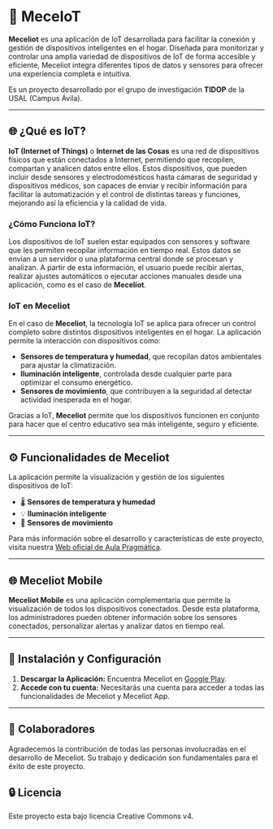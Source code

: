 # 🚀 MeceIoT

**Meceliot** es una aplicación de IoT desarrollada para facilitar la conexión y gestión de
dispositivos inteligentes en el hogar. Diseñada para monitorizar y controlar una amplia variedad de
dispositivos de IoT de forma accesible y eficiente, Meceliot integra diferentes tipos de datos y
sensores para ofrecer una experiencia completa e intuitiva.

Es un proyecto desarrollado por el grupo de investigación **TIDOP** de la USAL (Campus Ávila).

---

## 🌐 ¿Qué es IoT?

**IoT (Internet of Things)** o **Internet de las Cosas** es una red de dispositivos físicos que
están conectados a Internet, permitiendo que recopilen, compartan y analicen datos entre ellos.
Estos dispositivos, que pueden incluir desde sensores y electrodomésticos hasta cámaras de seguridad
y dispositivos médicos, son capaces de enviar y recibir información para facilitar la automatización
y el control de distintas tareas y funciones, mejorando así la eficiencia y la calidad de vida.

### ¿Cómo Funciona IoT?

Los dispositivos de IoT suelen estar equipados con sensores y software que les permiten recopilar
información en tiempo real. Estos datos se envían a un servidor o una plataforma central donde se
procesan y analizan. A partir de esta información, el usuario puede recibir alertas, realizar
ajustes automáticos o ejecutar acciones manuales desde una aplicación, como es el caso de **Meceliot**.

### IoT en Meceliot

En el caso de **Meceliot**, la tecnología IoT se aplica para ofrecer un control completo sobre
distintos dispositivos inteligentes en el hogar. La aplicación permite la interacción con
dispositivos como:

- **Sensores de temperatura y humedad**, que recopilan datos ambientales para ajustar la
  climatización.
- **Iluminación inteligente**, controlada desde cualquier parte para optimizar el consumo
  energético.
- **Sensores de movimiento**, que contribuyen a la seguridad al detectar actividad inesperada en el
  hogar.

Gracias a IoT, **Meceliot** permite que los dispositivos funcionen en conjunto para hacer que el
centro educativo sea más inteligente, seguro y eficiente.

---

## ⚙️ Funcionalidades de Meceliot

La aplicación permite la visualización y gestión de los siguientes dispositivos de IoT:

- 🌡️ **Sensores de temperatura y humedad**
- 💡 **Iluminación inteligente**
- 🚶 **Sensores de movimiento**

Para más información sobre el desarrollo y características de este proyecto, visita
nuestra [Web oficial de Aula Pragmática](https://aulapragmatica.es/blog/meceiot).

---

## 🌐 Meceliot Mobile

**Meceliot Mobile** es una aplicación complementaria que permite la visualización de todos los
dispositivos conectados. Desde esta plataforma, los administradores pueden obtener información sobre los sensores conectados,
personalizar alertas y analizar datos en tiempo real.

---

## 📄 Instalación y Configuración

1. **Descargar la Aplicación:** Encuentra Meceliot en [Google Play](https://play.google.com/store/apps/details?id=edu.iesam.meceiot).
2. **Accede con tu cuenta:** Necesitarás una cuenta para acceder a todas las funcionalidades de Meceliot
   y Meceliot App.

---


## 👥 Colaboradores

Agradecemos la contribución de todas las personas involucradas en el desarrollo de Meceliot. Su
trabajo y dedicación son fundamentales para el éxito de este proyecto.

## 🔒 Licencia

Este proyecto esta bajo licencia Creative Commons v4.
